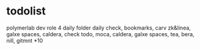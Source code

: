 # todolist
polymerlab dev role 4
daily folder daily check, bookmarks, carv zk&linea, galxe spaces, caldera, check todo, moca, caldera, galxe spaces, tea, bera, nill, gitmnt *10
